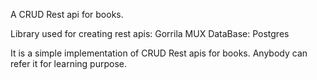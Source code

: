 A CRUD Rest api for books.

Library used for creating rest apis: Gorrila MUX
DataBase: Postgres

It is a simple implementation of CRUD Rest apis for books. Anybody can refer it for learning purpose.
